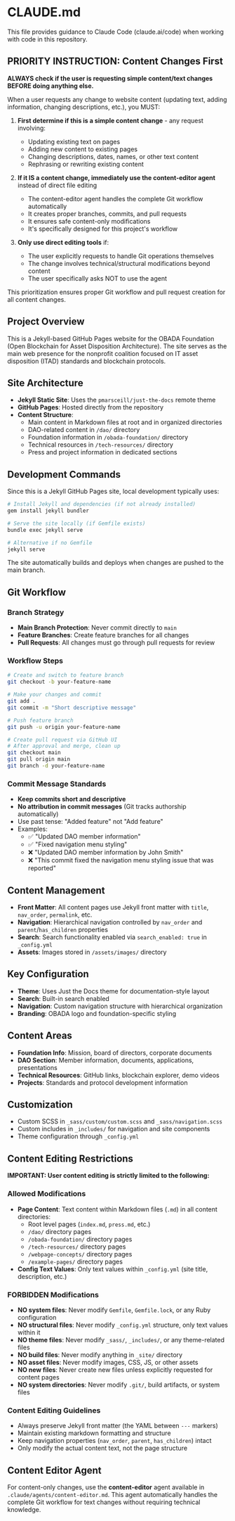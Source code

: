 # CLAUDE.md

This file provides guidance to Claude Code (claude.ai/code) when working with code in this repository.

## PRIORITY INSTRUCTION: Content Changes First

**ALWAYS check if the user is requesting simple content/text changes BEFORE doing anything else.**

When a user requests any change to website content (updating text, adding information, changing descriptions, etc.), you MUST:

1. **First determine if this is a simple content change** - any request involving:
   - Updating existing text on pages
   - Adding new content to existing pages  
   - Changing descriptions, dates, names, or other text content
   - Rephrasing or rewriting existing content

2. **If it IS a content change, immediately use the content-editor agent** instead of direct file editing
   - The content-editor agent handles the complete Git workflow automatically
   - It creates proper branches, commits, and pull requests
   - It ensures safe content-only modifications
   - It's specifically designed for this project's workflow

3. **Only use direct editing tools** if:
   - The user explicitly requests to handle Git operations themselves
   - The change involves technical/structural modifications beyond content
   - The user specifically asks NOT to use the agent

This prioritization ensures proper Git workflow and pull request creation for all content changes.

## Project Overview

This is a Jekyll-based GitHub Pages website for the OBADA Foundation (Open Blockchain for Asset Disposition Architecture). The site serves as the main web presence for the nonprofit coalition focused on IT asset disposition (ITAD) standards and blockchain protocols.

## Site Architecture

- **Jekyll Static Site**: Uses the `pmarsceill/just-the-docs` remote theme
- **GitHub Pages**: Hosted directly from the repository
- **Content Structure**: 
  - Main content in Markdown files at root and in organized directories
  - DAO-related content in `/dao/` directory
  - Foundation information in `/obada-foundation/` directory
  - Technical resources in `/tech-resources/` directory
  - Press and project information in dedicated sections

## Development Commands

Since this is a Jekyll GitHub Pages site, local development typically uses:

```bash
# Install Jekyll and dependencies (if not already installed)
gem install jekyll bundler

# Serve the site locally (if Gemfile exists)
bundle exec jekyll serve

# Alternative if no Gemfile
jekyll serve
```

The site automatically builds and deploys when changes are pushed to the main branch.

## Git Workflow

### Branch Strategy
- **Main Branch Protection**: Never commit directly to `main`
- **Feature Branches**: Create feature branches for all changes
- **Pull Requests**: All changes must go through pull requests for review

### Workflow Steps
```bash
# Create and switch to feature branch
git checkout -b your-feature-name

# Make your changes and commit
git add .
git commit -m "Short descriptive message"

# Push feature branch
git push -u origin your-feature-name

# Create pull request via GitHub UI
# After approval and merge, clean up
git checkout main
git pull origin main
git branch -d your-feature-name
```

### Commit Message Standards
- **Keep commits short and descriptive**
- **No attribution in commit messages** (Git tracks authorship automatically)
- Use past tense: "Added feature" not "Add feature"
- Examples:
  - ✅ "Updated DAO member information"
  - ✅ "Fixed navigation menu styling"
  - ❌ "Updated DAO member information by John Smith"
  - ❌ "This commit fixed the navigation menu styling issue that was reported"

## Content Management

- **Front Matter**: All content pages use Jekyll front matter with `title`, `nav_order`, `permalink`, etc.
- **Navigation**: Hierarchical navigation controlled by `nav_order` and `parent`/`has_children` properties
- **Search**: Search functionality enabled via `search_enabled: true` in `_config.yml`
- **Assets**: Images stored in `/assets/images/` directory

## Key Configuration

- **Theme**: Uses Just the Docs theme for documentation-style layout
- **Search**: Built-in search enabled
- **Navigation**: Custom navigation structure with hierarchical organization
- **Branding**: OBADA logo and foundation-specific styling

## Content Areas

- **Foundation Info**: Mission, board of directors, corporate documents
- **DAO Section**: Member information, documents, applications, presentations  
- **Technical Resources**: GitHub links, blockchain explorer, demo videos
- **Projects**: Standards and protocol development information

## Customization

- Custom SCSS in `_sass/custom/custom.scss` and `_sass/navigation.scss`
- Custom includes in `_includes/` for navigation and site components
- Theme configuration through `_config.yml`

## Content Editing Restrictions

**IMPORTANT: User content editing is strictly limited to the following:**

### Allowed Modifications
- **Page Content**: Text content within Markdown files (`.md`) in all content directories:
  - Root level pages (`index.md`, `press.md`, etc.)
  - `/dao/` directory pages
  - `/obada-foundation/` directory pages
  - `/tech-resources/` directory pages
  - `/webpage-concepts/` directory pages
  - `/example-pages/` directory pages
- **Config Text Values**: Only text values within `_config.yml` (site title, description, etc.)

### FORBIDDEN Modifications
- **NO system files**: Never modify `Gemfile`, `Gemfile.lock`, or any Ruby configuration
- **NO structural files**: Never modify `_config.yml` structure, only text values within it
- **NO theme files**: Never modify `_sass/`, `_includes/`, or any theme-related files
- **NO build files**: Never modify anything in `_site/` directory
- **NO asset files**: Never modify images, CSS, JS, or other assets
- **NO new files**: Never create new files unless explicitly requested for content pages
- **NO system directories**: Never modify `.git/`, build artifacts, or system files

### Content Editing Guidelines
- Always preserve Jekyll front matter (the YAML between `---` markers)
- Maintain existing markdown formatting and structure
- Keep navigation properties (`nav_order`, `parent`, `has_children`) intact
- Only modify the actual content text, not the page structure

## Content Editor Agent

For content-only changes, use the **content-editor** agent available in `.claude/agents/content-editor.md`. This agent automatically handles the complete Git workflow for text changes without requiring technical knowledge.